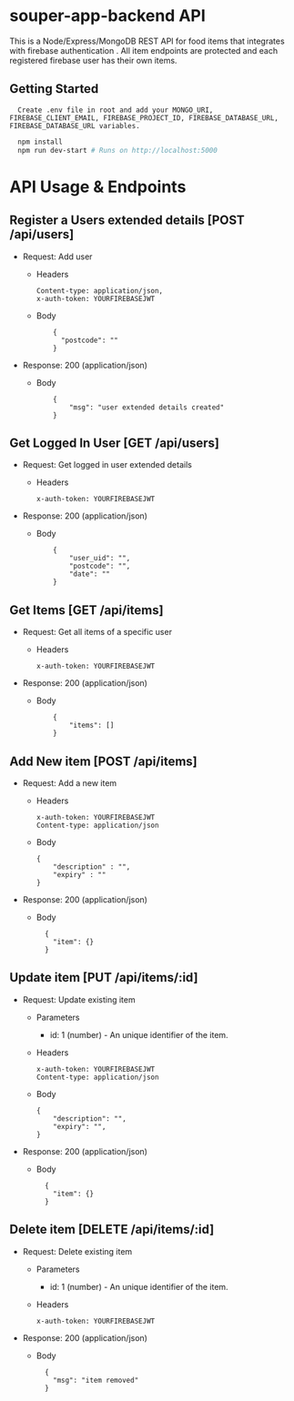 # souper-app-backend API

This is a Node/Express/MongoDB REST API for food items that integrates with firebase authentication . All item endpoints are protected and each registered firebase user has their own items.

## Getting Started

```
  Create .env file in root and add your MONGO_URI, FIREBASE_CLIENT_EMAIL, FIREBASE_PROJECT_ID, FIREBASE_DATABASE_URL, FIREBASE_DATABASE_URL variables.
```

```bash
  npm install
  npm run dev-start # Runs on http://localhost:5000
```

# API Usage & Endpoints

## Register a Users extended details [POST /api/users]

- Request: Add user

  - Headers

        Content-type: application/json,
        x-auth-token: YOURFIREBASEJWT

  - Body

            {
              "postcode": ""
            }

- Response: 200 (application/json)

  - Body

            {
                "msg": "user extended details created"
            }

## Get Logged In User [GET /api/users]

- Request: Get logged in user extended details

  - Headers

        x-auth-token: YOURFIREBASEJWT

- Response: 200 (application/json)

  - Body

            {
                "user_uid": "",
                "postcode": "",
                "date": ""
            }

## Get Items [GET /api/items]

- Request: Get all items of a specific user

  - Headers

        x-auth-token: YOURFIREBASEJWT

* Response: 200 (application/json)

  - Body

            {
                "items": []
            }

## Add New item [POST /api/items]

- Request: Add a new item

  - Headers

        x-auth-token: YOURFIREBASEJWT
        Content-type: application/json

  - Body

        {
            "description" : "",
            "expiry" : ""
        }

- Response: 200 (application/json)

  - Body

          {
            "item": {}
          }

## Update item [PUT /api/items/:id]

- Request: Update existing item

  - Parameters

    - id: 1 (number) - An unique identifier of the item.

  - Headers

        x-auth-token: YOURFIREBASEJWT
        Content-type: application/json

  - Body

        {
            "description": "",
            "expiry": "",
        }

- Response: 200 (application/json)

  - Body

          {
            "item": {}
          }

## Delete item [DELETE /api/items/:id]

- Request: Delete existing item

  - Parameters

    - id: 1 (number) - An unique identifier of the item.

  - Headers

        x-auth-token: YOURFIREBASEJWT

* Response: 200 (application/json)

  - Body

          {
            "msg": "item removed"
          }
